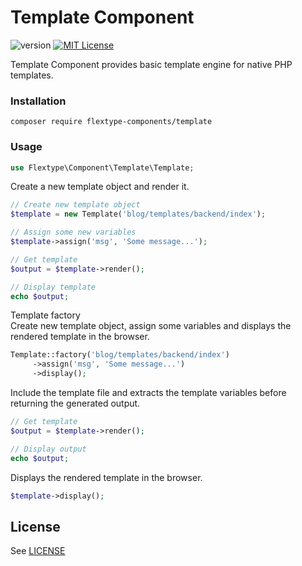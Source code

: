 # Template Component
![version](https://img.shields.io/badge/version-1.0.0-brightgreen.svg?style=flat-square "Version")
[![MIT License](https://img.shields.io/badge/license-MIT-blue.svg?style=flat-square)](https://github.com/flextype-components/template/blob/master/LICENSE)

Template Component provides basic template engine for native PHP templates.

### Installation

```
composer require flextype-components/template
```

### Usage

```php
use Flextype\Component\Template\Template;
```

Create a new template object and render it.
```php
// Create new template object
$template = new Template('blog/templates/backend/index');

// Assign some new variables
$template->assign('msg', 'Some message...');

// Get template
$output = $template->render();

// Display template
echo $output;
```

Template factory  
Create new template object, assign some variables
and displays the rendered template in the browser.
```php
Template::factory('blog/templates/backend/index')
     ->assign('msg', 'Some message...')
     ->display();
```

Include the template file and extracts the template variables before returning the generated output.
```php
// Get template
$output = $template->render();

// Display output
echo $output;
```

Displays the rendered template in the browser.
```php
$template->display();
```

## License
See [LICENSE](https://github.com/flextype-components/template/blob/master/LICENSE)
